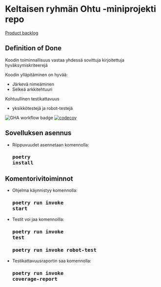 # Keltaisen ryhmän Ohtu -miniprojekti repo

[Product backlog](https://docs.google.com/spreadsheets/d/e/2PACX-1vTBRvMHFcpm47yrNZhur4q50_rPGXJ9hRW-U_Ia8FFg1hVNZNbn1Q6GyrQVcuvJ6rLPPdnbpsfF2DFl/pubhtml)
 
## Definition of Done

Koodin toiminnallisuus vastaa yhdessä sovittuja kirjoitettuja hyväksymiskriteerejä

Koodin ylläpitäminen on hyvää:
- Järkevä nimeäminen
- Selkeä arkkitehtuuri

Kohtuullinen testikattavuus
- yksikkötestejä ja robot-testejä
 
![GHA workflow badge](https://github.com/roosahut/ohtu-miniprojekti/workflows/CI/badge.svg)
[![codecov](https://codecov.io/gh/roosahut/ohtu-miniprojekti/branch/main/graph/badge.svg?token=Um66kxj2Ox)](https://codecov.io/gh/roosahut/ohtu-miniprojekti)

## Sovelluksen asennus
- Riippuvuudet asennetaan komennolla: <h3><pre>poetry install</pre></h3>

## Komentorivitoiminnot
- Ohjelma käynnistyy komennolla: <h3><pre>poetry run invoke start</pre></h3>
- Testit voi jaa komennoilla: <h3><pre>poetry run invoke test</pre></h3> <h3><pre>poetry run invoke robot-test</pre></h3>
- Testikattavuusraportin saa komennolla: <h3><pre>poetry run invoke coverage-report</pre></h3>
